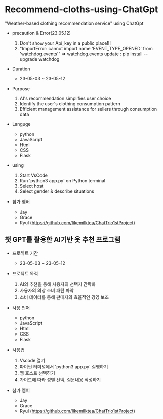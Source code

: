 # Recommend-cloths-using-ChatGpt
"Weather-based clothing recommendation service" using ChatGpt

* precaution & Error(23.05.12)
    1. Don't show your Api_key in a public place!!!
    2. "ImportError: cannot import name 'EVENT_TYPE_OPENED' from 'watchdog.events'"
    => watchdog.events update : pip install --upgrade watchdog

* Duration
    * 23-05-03 ~ 23-05-12

* Purpose
    1. AI's recommendation simplifies user choice
    2. Identify the user's clothing consumption pattern
    3. Efficient management assistance for sellers through consumption data

* Languge
    * python
    * JavaScript
    * Html
    * CSS
    * Flask

* using
    1. Start VsCode
    2. Run 'python3 app.py' on Python terminal
    3. Select host
    4. Select gender & describe situations




* 참가 멤버
    * Jay 
    * Grace 
    * Ryul (https://github.com/likemilktea/ChatTrio1stProject)


## 챗 GPT를 활용한 AI기반 옷 추천 프로그램

* 프로젝트 기간
    * 23-05-03 ~ 23-05-12

* 프로젝트 목적
    1. AI의 추천을 통해 사용자의 선택지 간략화
    2. 사용자의 의상 소비 패턴 파악
    3. 소비 데이터를 통해 판매자의 효율적인 경영 보조

* 사용 언어
    * python
    * JavaScript
    * Html
    * CSS
    * Flask


* 사용법
    1. Vscode 열기
    2. 파이썬 터미널에서 'python3 app.py' 실행하기
    3. 웹 호스트 선택하기
    4. 가이드에 따라 성별 선택, 질문내용 작성하기

* 참가 멤버
    * Jay
    * Grace
    * Ryul (https://github.com/likemilktea/ChatTrio1stProject)